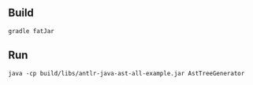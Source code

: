 ## Build

```
gradle fatJar
```

## Run

```
java -cp build/libs/antlr-java-ast-all-example.jar AstTreeGenerator
```

